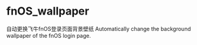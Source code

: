 # fnOS_wallpaper
自动更换飞牛fnOS登录页面背景壁纸   Automatically change the background wallpaper of the fnOS login page.
